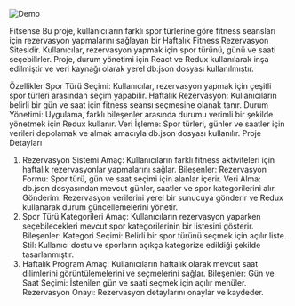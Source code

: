 
![Demo](https://github.com/user-attachments/assets/2df295ce-d82f-44a1-b206-1f45bcedc59a)

Fitsense
  Bu proje, kullanıcıların farklı spor türlerine göre fitness seansları için rezervasyon yapmalarını sağlayan bir Haftalık Fitness Rezervasyon Sitesidir. Kullanıcılar, rezervasyon yapmak için spor türünü, günü ve saati seçebilirler. Proje, durum yönetimi için React ve Redux kullanılarak inşa edilmiştir ve veri kaynağı olarak yerel db.json dosyası kullanılmıştır.

Özellikler
Spor Türü Seçimi: Kullanıcılar, rezervasyon yapmak için çeşitli spor türleri arasından seçim yapabilir.
Haftalık Rezervasyon: Kullanıcıların belirli bir gün ve saat için fitness seansı seçmesine olanak tanır.
Durum Yönetimi: Uygulama, farklı bileşenler arasında durumu verimli bir şekilde yönetmek için Redux kullanır.
Veri İşleme: Spor türleri, günler ve saatler için verileri depolamak ve almak amacıyla db.json dosyası kullanılır.
Proje Detayları
1. Rezervasyon Sistemi
Amaç: Kullanıcıların farklı fitness aktiviteleri için haftalık rezervasyonlar yapmalarını sağlar.
Bileşenler:
Rezervasyon Formu: Spor türü, gün ve saat seçimi için alanlar içerir.
Veri Alma: db.json dosyasından mevcut günler, saatler ve spor kategorilerini alır.
Gönderim: Rezervasyon verilerini yerel bir sunucuya gönderir ve Redux kullanarak durum güncellemelerini yönetir.
2. Spor Türü Kategorileri
Amaç: Kullanıcıların rezervasyon yaparken seçebilecekleri mevcut spor kategorilerinin bir listesini gösterir.
Bileşenler:
Kategori Seçimi: Belirli bir spor türünü seçmek için açılır  liste.
Stil: Kullanıcı dostu ve sporların açıkça kategorize edildiği şekilde tasarlanmıştır.
3. Haftalık Program
Amaç: Kullanıcıların haftalık olarak mevcut saat dilimlerini görüntülemelerini ve seçmelerini sağlar.
Bileşenler:
Gün ve Saat Seçimi: İstenilen gün ve saati seçmek için açılır menüler.
Rezervasyon Onayı: Rezervasyon detaylarını onaylar ve kaydeder.
 
